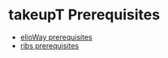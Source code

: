 # takeupT Prerequisites

- [elioWay prerequisites](/prerequisites.html)
- [ribs prerequisites](/ribs/prerequisites.html)
